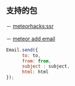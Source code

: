 ## 支持的包

－ [meteorhacks:ssr](https://github.com/meteorhacks/meteor-ssr)

－ [meteor add email](http://docs.meteor.com/api/email.html)  
```javascript
Email.send({
      to: to,
      from: from,
      subject : subject,
      html: html
});

```
